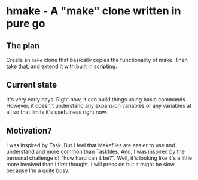 # hmake - A "make" clone written in pure go

## The plan
Create an `make` clone that basically copies the functionality of make.
Then take that, and extend it with built in scripting.

## Current state
It's very early days.   Right now, it can build things using basic commands.
However, it doesn't understand any expansion variables or any variables at all so that limits it's usefulness right now.

## Motivation?
I was inspired by Task.  But I feel that Makefiles are easier to use and understand and more common than Taskfiles.
And, I was inspired by the personal challenge of "how hard can it be?".  Well, it's looking like it's a little more involved than I first thought.
I will press on but it might be slow because I'm a quite busy.
